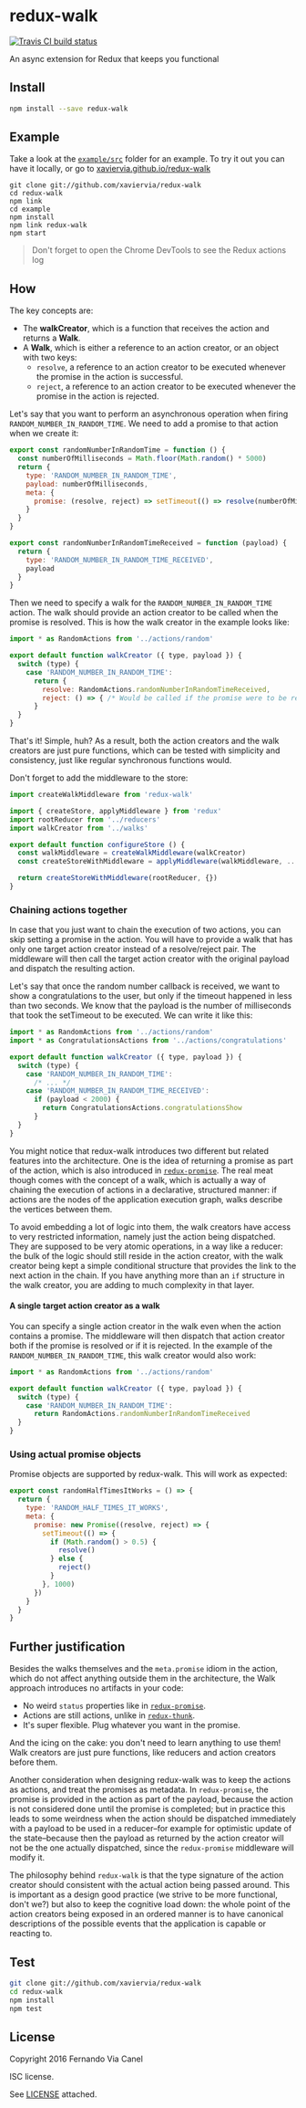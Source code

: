 # redux-walk

[![Travis CI build
status](https://api.travis-ci.org/xaviervia/redux-walk.svg)](https://travis-ci.org/xaviervia/redux-walk)

An async extension for Redux that keeps you functional

## Install

```sh
npm install --save redux-walk
```

## Example

Take a look at the [`example/src`](https://github.com/xaviervia/redux-walk/tree/master/example/src) folder for an example. To try it out you can have it locally, or go to [xaviervia.github.io/redux-walk](http://xaviervia.github.io/redux-walk/)

```
git clone git://github.com/xaviervia/redux-walk
cd redux-walk
npm link
cd example
npm install
npm link redux-walk
npm start
```

> Don't forget to open the Chrome DevTools to see the Redux actions log

## How

The key concepts are:

- The **walkCreator**, which is a function that receives the action and returns a **Walk**.
- A **Walk**, which is either a reference to an action creator, or an object with two keys:
  - `resolve`, a reference to an action creator to be executed whenever the promise in the action is successful.
  - `reject`, a reference to an action creator to be executed whenever the promise in the action is rejected.

Let's say that you want to perform an asynchronous operation when firing `RANDOM_NUMBER_IN_RANDOM_TIME`. We need to add a promise to that action when we create it:


```js
export const randomNumberInRandomTime = function () {
  const numberOfMilliseconds = Math.floor(Math.random() * 5000)
  return {
    type: 'RANDOM_NUMBER_IN_RANDOM_TIME',
    payload: numberOfMilliseconds,
    meta: {
      promise: (resolve, reject) => setTimeout(() => resolve(numberOfMilliseconds), numberOfMilliseconds)
    }
  }
}

export const randomNumberInRandomTimeReceived = function (payload) {
  return {
    type: 'RANDOM_NUMBER_IN_RANDOM_TIME_RECEIVED',
    payload
  }
}
```

Then we need to specify a walk for the `RANDOM_NUMBER_IN_RANDOM_TIME` action. The walk should provide an action creator to be called when the promise is resolved. This is how the walk creator in the example looks like:

```js
import * as RandomActions from '../actions/random'

export default function walkCreator ({ type, payload }) {
  switch (type) {
    case 'RANDOM_NUMBER_IN_RANDOM_TIME':
      return {
        resolve: RandomActions.randomNumberInRandomTimeReceived,
        reject: () => { /* Would be called if the promise were to be rejected */ }
      }
  }
}
```

That's it! Simple, huh? As a result, both the action creators and the walk creators are just pure functions, which can be tested with simplicity and consistency, just like regular synchronous functions would.

Don't forget to add the middleware to the store:

```js
import createWalkMiddleware from 'redux-walk'

import { createStore, applyMiddleware } from 'redux'
import rootReducer from '../reducers'
import walkCreator from '../walks'

export default function configureStore () {
  const walkMiddleware = createWalkMiddleware(walkCreator)
  const createStoreWithMiddleware = applyMiddleware(walkMiddleware, ...middlewares)(createStore)

  return createStoreWithMiddleware(rootReducer, {})
}
```

### Chaining actions together

In case that you just want to chain the execution of two actions, you can skip setting a promise in the action. You will have to provide a walk that has only one target action creator instead of a resolve/reject pair. The middleware will then call the target action creator with the original payload and dispatch the resulting action.

Let's say that once the random number callback is received, we want to show a congratulations to the user, but only if the timeout happened in less than two seconds. We know that the payload is the number of milliseconds that took the setTimeout to be executed. We can write it like this:

```js
import * as RandomActions from '../actions/random'
import * as CongratulationsActions from '../actions/congratulations'

export default function walkCreator ({ type, payload }) {
  switch (type) {
    case 'RANDOM_NUMBER_IN_RANDOM_TIME':
      /* ... */
    case 'RANDOM_NUMBER_IN_RANDOM_TIME_RECEIVED':
      if (payload < 2000) {
        return CongratulationsActions.congratulationsShow
      }
  }
}
```

You might notice that redux-walk introduces two different but related features into the architecture. One is the idea of returning a promise as part of the action, which is also introduced in [`redux-promise`](https://www.npmjs.com/package/redux-promise). The real meat though comes with the concept of a walk, which is actually a way of chaining the execution of actions in a declarative, structured manner: if actions are the nodes of the application execution graph, walks describe the vertices between them.

To avoid embedding a lot of logic into them, the walk creators have access to very restricted information, namely  just the action being dispatched. They are supposed to be very atomic operations, in a way like a reducer: the bulk of the logic should still reside in the action creator, with the walk creator being kept a simple conditional structure that provides the link to the next action in the chain. If you have anything more than an `if` structure in the walk creator, you are adding to much complexity in that layer.

#### A single target action creator as a walk

You can specify a single action creator in the walk even when the action contains a promise. The middleware will then dispatch that action creator both if the promise is resolved or if it is rejected. In the example of the `RANDOM_NUMBER_IN_RANDOM_TIME`, this walk creator would also work:

```js
import * as RandomActions from '../actions/random'

export default function walkCreator ({ type, payload }) {
  switch (type) {
    case 'RANDOM_NUMBER_IN_RANDOM_TIME':
      return RandomActions.randomNumberInRandomTimeReceived
  }
}
```

### Using actual promise objects

Promise objects are supported by redux-walk. This will work as expected:

```js
export const randomHalfTimesItWorks = () => {
  return {
    type: 'RANDOM_HALF_TIMES_IT_WORKS',
    meta: {
      promise: new Promise((resolve, reject) => {
        setTimeout(() => {
          if (Math.random() > 0.5) {
            resolve()
          } else {
            reject()
          }
        }, 1000)
      })
    }
  }
}
```

## Further justification

Besides the walks themselves and the `meta.promise` idiom in the action, which do not affect anything outside them in the architecture, the Walk approach introduces no artifacts in your code:

- No weird `status` properties like in [`redux-promise`](https://www.npmjs.com/package/redux-promise).
- Actions are still actions, unlike in [`redux-thunk`](https://www.npmjs.com/package/redux-thunk).
- It's super flexible. Plug whatever you want in the promise.

And the icing on the cake: you don't need to learn anything to use them! Walk creators are just pure functions, like reducers and action creators before them.

Another consideration when designing redux-walk was to keep the actions as actions, and treat the promises as metadata. In `redux-promise`, the promise is provided in the action as part of the payload, because the action is not considered done until the promise is completed; but in practice this leads to some weirdness when the action should be dispatched immediately with a payload to be used in a reducer–for example for optimistic update of the state–because then the payload as returned by the action creator will not be the one actually dispatched, since the `redux-promise` middleware will modify it.

The philosophy behind `redux-walk` is that the type signature of the action creator should consistent with the actual action being passed around. This is important as a design good practice (we strive to be more functional, don't we?) but also to keep the cognitive load down: the whole point of the action creators being exposed in an ordered manner is to have canonical descriptions of the possible events that the application is capable or reacting to.

## Test

```sh
git clone git://github.com/xaviervia/redux-walk
cd redux-walk
npm install
npm test
```

## License

Copyright 2016 Fernando Via Canel

ISC license.

See [LICENSE](LICENSE) attached.
